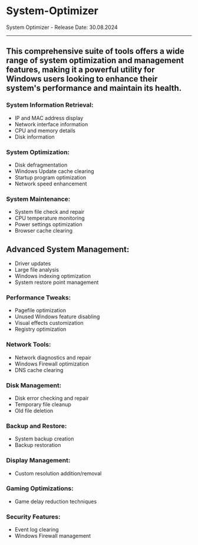 # System-Optimizer

System Optimizer - Release Date: 30.08.2024

-----------------------------------------------------------------------------------------------------------------------------------------------------------------------------------------------------------------------------------------
This comprehensive suite of tools offers a wide range of system optimization and management features, making it a powerful utility for Windows users looking to enhance their system's performance and maintain its health.
-----------------------------------------------------------------------------------------------------------------------------------------------------------------------------------------------------------------------------------------

### System Information Retrieval:

  - IP and MAC address display
  - Network interface information
  - CPU and memory details
  - Disk information
### System Optimization:

  - Disk defragmentation
  - Windows Update cache clearing
  - Startup program optimization
  - Network speed enhancement
### System Maintenance:

  - System file check and repair
  - CPU temperature monitoring
  - Power settings optimization
  - Browser cache clearing
## Advanced System Management:

  - Driver updates
  - Large file analysis
  - Windows indexing optimization
  - System restore point management
### Performance Tweaks:

  - Pagefile optimization
  - Unused Windows feature disabling
  - Visual effects customization
  - Registry optimization
    
### Network Tools:

  - Network diagnostics and repair
  - Windows Firewall optimization
  - DNS cache clearing
    
### Disk Management:

  - Disk error checking and repair
  - Temporary file cleanup
  - Old file deletion
### Backup and Restore:

  - System backup creation
  - Backup restoration
### Display Management:

  - Custom resolution addition/removal
### Gaming Optimizations:

   - Game delay reduction techniques
### Security Features:

  - Event log clearing
  - Windows Firewall management
